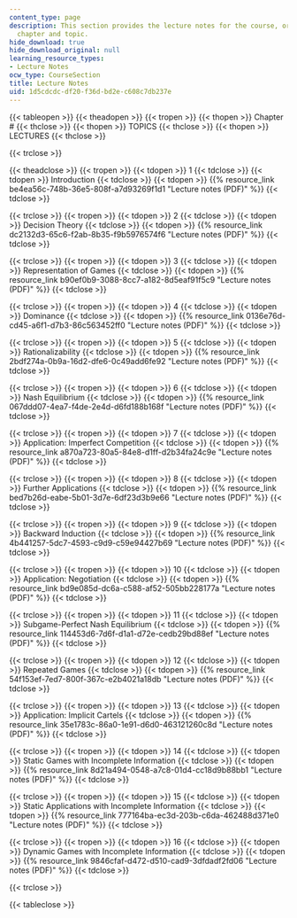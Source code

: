 ```yaml
---
content_type: page
description: This section provides the lecture notes for the course, organized by
  chapter and topic.
hide_download: true
hide_download_original: null
learning_resource_types:
- Lecture Notes
ocw_type: CourseSection
title: Lecture Notes
uid: 1d5cdcdc-df20-f36d-bd2e-c608c7db237e
---
```


{{< tableopen >}}
{{< theadopen >}}
{{< tropen >}}
{{< thopen >}}
Chapter #
{{< thclose >}}
{{< thopen >}}
TOPICS
{{< thclose >}}
{{< thopen >}}
LECTURES
{{< thclose >}}

{{< trclose >}}

{{< theadclose >}}
{{< tropen >}}
{{< tdopen >}}
1
{{< tdclose >}}
{{< tdopen >}}
Introduction
{{< tdclose >}}
{{< tdopen >}}
{{% resource_link be4ea56c-748b-36e5-808f-a7d93269f1d1 "Lecture notes (PDF)" %}}
{{< tdclose >}}

{{< trclose >}}
{{< tropen >}}
{{< tdopen >}}
2
{{< tdclose >}}
{{< tdopen >}}
Decision Theory
{{< tdclose >}}
{{< tdopen >}}
{{% resource_link dc2132d3-65c6-f2ab-8b35-f9b5976574f6 "Lecture notes (PDF)" %}}
{{< tdclose >}}

{{< trclose >}}
{{< tropen >}}
{{< tdopen >}}
3
{{< tdclose >}}
{{< tdopen >}}
Representation of Games
{{< tdclose >}}
{{< tdopen >}}
{{% resource_link b90ef0b9-3088-8cc7-a182-8d5eaf91f5c9 "Lecture notes (PDF)" %}}
{{< tdclose >}}

{{< trclose >}}
{{< tropen >}}
{{< tdopen >}}
4
{{< tdclose >}}
{{< tdopen >}}
Dominance
{{< tdclose >}}
{{< tdopen >}}
{{% resource_link 0136e76d-cd45-a6f1-d7b3-86c563452ff0 "Lecture notes (PDF)" %}}
{{< tdclose >}}

{{< trclose >}}
{{< tropen >}}
{{< tdopen >}}
5
{{< tdclose >}}
{{< tdopen >}}
Rationalizability
{{< tdclose >}}
{{< tdopen >}}
{{% resource_link 2bdf274a-0b9a-16d2-dfe6-0c49add6fe92 "Lecture notes (PDF)" %}}
{{< tdclose >}}

{{< trclose >}}
{{< tropen >}}
{{< tdopen >}}
6
{{< tdclose >}}
{{< tdopen >}}
Nash Equilibrium
{{< tdclose >}}
{{< tdopen >}}
{{% resource_link 067ddd07-4ea7-f4de-2e4d-d6fd188b168f "Lecture notes (PDF)" %}}
{{< tdclose >}}

{{< trclose >}}
{{< tropen >}}
{{< tdopen >}}
7
{{< tdclose >}}
{{< tdopen >}}
Application: Imperfect Competition
{{< tdclose >}}
{{< tdopen >}}
{{% resource_link a870a723-80a5-84e8-d1ff-d2b34fa24c9e "Lecture notes (PDF)" %}}
{{< tdclose >}}

{{< trclose >}}
{{< tropen >}}
{{< tdopen >}}
8
{{< tdclose >}}
{{< tdopen >}}
Further Applications
{{< tdclose >}}
{{< tdopen >}}
{{% resource_link bed7b26d-eabe-5b01-3d7e-6df23d3b9e66 "Lecture notes (PDF)" %}}
{{< tdclose >}}

{{< trclose >}}
{{< tropen >}}
{{< tdopen >}}
9
{{< tdclose >}}
{{< tdopen >}}
Backward Induction
{{< tdclose >}}
{{< tdopen >}}
{{% resource_link 4b441257-5dc7-4593-c9d9-c59e94427b69 "Lecture notes (PDF)" %}}
{{< tdclose >}}

{{< trclose >}}
{{< tropen >}}
{{< tdopen >}}
10
{{< tdclose >}}
{{< tdopen >}}
Application: Negotiation
{{< tdclose >}}
{{< tdopen >}}
{{% resource_link bd9e085d-dc6a-c588-af52-505bb228177a "Lecture notes (PDF)" %}}
{{< tdclose >}}

{{< trclose >}}
{{< tropen >}}
{{< tdopen >}}
11
{{< tdclose >}}
{{< tdopen >}}
Subgame-Perfect Nash Equilibrium
{{< tdclose >}}
{{< tdopen >}}
{{% resource_link 114453d6-7d6f-d1a1-d72e-cedb29bd88ef "Lecture notes (PDF)" %}}
{{< tdclose >}}

{{< trclose >}}
{{< tropen >}}
{{< tdopen >}}
12
{{< tdclose >}}
{{< tdopen >}}
Repeated Games
{{< tdclose >}}
{{< tdopen >}}
{{% resource_link 54f153ef-7ed7-800f-367c-e2b4021a18db "Lecture notes (PDF)" %}}
{{< tdclose >}}

{{< trclose >}}
{{< tropen >}}
{{< tdopen >}}
13
{{< tdclose >}}
{{< tdopen >}}
Application: Implicit Cartels
{{< tdclose >}}
{{< tdopen >}}
{{% resource_link 35e1783c-86a0-1e91-d6d0-463121260c8d "Lecture notes (PDF)" %}}
{{< tdclose >}}

{{< trclose >}}
{{< tropen >}}
{{< tdopen >}}
14
{{< tdclose >}}
{{< tdopen >}}
Static Games with Incomplete Information
{{< tdclose >}}
{{< tdopen >}}
{{% resource_link 8d21a494-0548-a7c8-01d4-cc18d9b88bb1 "Lecture notes (PDF)" %}}
{{< tdclose >}}

{{< trclose >}}
{{< tropen >}}
{{< tdopen >}}
15
{{< tdclose >}}
{{< tdopen >}}
Static Applications with Incomplete Information
{{< tdclose >}}
{{< tdopen >}}
{{% resource_link 777164ba-ec3d-203b-c6da-462488d371e0 "Lecture notes (PDF)" %}}
{{< tdclose >}}

{{< trclose >}}
{{< tropen >}}
{{< tdopen >}}
16
{{< tdclose >}}
{{< tdopen >}}
Dynamic Games with Incomplete Information
{{< tdclose >}}
{{< tdopen >}}
{{% resource_link 9846cfaf-d472-d510-cad9-3dfdadf2fd06 "Lecture notes (PDF)" %}}
{{< tdclose >}}

{{< trclose >}}

{{< tableclose >}}